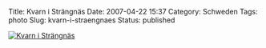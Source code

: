 Title: Kvarn i Strängnäs
Date: 2007-04-22 15:37
Category: Schweden
Tags: photo
Slug: kvarn-i-straengnaes
Status: published

[![Kvarn i
Strängnäs](/pic/kvarn_s.jpg "Kvarn i Strängnäs")](/pic/kvarn_l.jpg)

